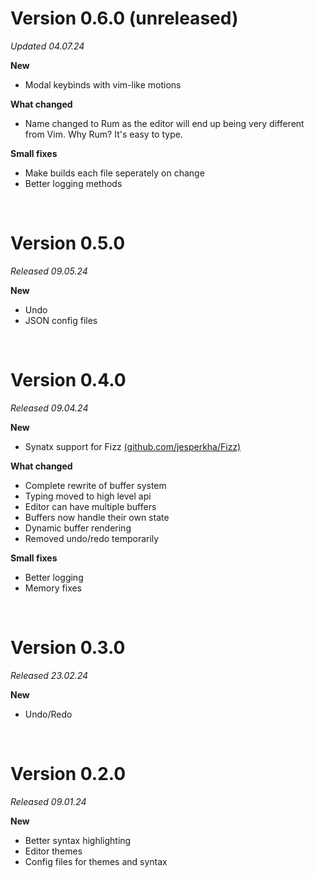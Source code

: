 # Version 0.6.0 (unreleased)

_Updated 04.07.24_

**New**

- Modal keybinds with vim-like motions

**What changed**

- Name changed to Rum as the editor will end up being very different from Vim. Why Rum? It's easy to type.

**Small fixes**

- Make builds each file seperately on change
- Better logging methods

<br>

# Version 0.5.0

_Released 09.05.24_

**New**

- Undo
- JSON config files

<br>

# Version 0.4.0

_Released 09.04.24_

**New**

- Synatx support for Fizz [(github.com/jesperkha/Fizz)](github.com/jesperkha/Fizz)

**What changed**

- Complete rewrite of buffer system
- Typing moved to high level api
- Editor can have multiple buffers
- Buffers now handle their own state
- Dynamic buffer rendering
- Removed undo/redo temporarily

**Small fixes**

- Better logging
- Memory fixes

<br>

# Version 0.3.0

_Released 23.02.24_

**New**

- Undo/Redo

<br>

# Version 0.2.0

_Released 09.01.24_

**New**

- Better syntax highlighting
- Editor themes
- Config files for themes and syntax
